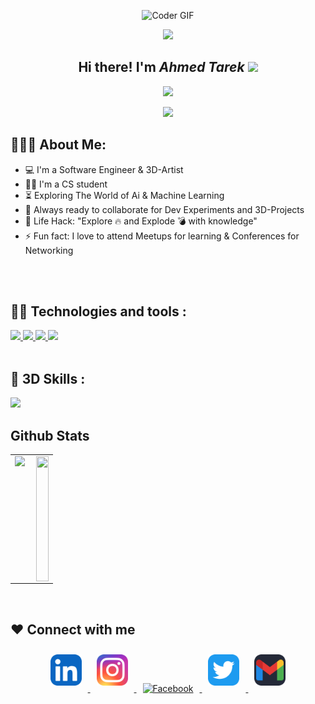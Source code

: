 <p align="center">
  <img src="https://media.giphy.com/media/SWoSkN6DxTszqIKEqv/giphy.gif" alt="Coder GIF" width="800">
</p>

<p align="center">
  <img src="https://github.com/AhmedTarek1967/AhmedTarek1967/blob/main/GIFMaker_me.gif" width="500">
</p>

<h2 align="center">
 <span >  Hi there! I'm </span> <em>Ahmed Tarek</em>

  <img src="https://media.giphy.com/media/hvRJCLFzcasrR4ia7z/giphy.gif" width="28">
</h2>





<!-- Typing SVG by DenverCoder1 - https://github.com/DenverCoder1/readme-typing-svg -->
<p align="center">
  <a href="https://github.com/DenverCoder1/readme-typing-svg"><img src="https://readme-typing-svg.herokuapp.com/?lines=Software%20Developer&font=Fira%20Code&center=true&width=440&height=45&weight=600&color=f75c7e&vCenter=true&size=22"></a>
</p> 
<p align="center">
  <a href="https://github.com/DenverCoder1/readme-typing-svg"><img src="https://readme-typing-svg.herokuapp.com/?lines=3D+Artist&font=Fira%20Code&center=true&width=440&height=45&weight=500&color=ff0000&vCenter=true&size=22"></a>
</p> 

<h2 align="left">👨🏻‍💻 About Me:</h2>

- :computer: I'm a Software Engineer & 3D-Artist
- :student: I'm a CS student
- :hourglass_flowing_sand: Exploring The World of Ai & Machine Learning
- :rocket: Always ready to collaborate for Dev Experiments and 3D-Projects
- :dart: Life Hack: "Explore :fire: and Explode :bomb: with knowledge"
- :zap: Fun fact: I love to attend Meetups for learning & Conferences for Networking<br>

<br/>  

  

  

<br/>


## 👨‍💻 Technologies and tools : 
<div >  
<a href="https://github.com/harish-sethuraman/readme-components">
<img  src="https://readme-components.vercel.app/api?component=logo&logo=Python&text=false&fill=0000ff&animation=spin">
</a>
 
<a href="https://github.com/harish-sethuraman/readme-components">
<img  src="https://readme-components.vercel.app/api?component=logo&logo=csharp&text=false&animation=spin">
</a>

<a href="https://github.com/harish-sethuraman/readme-components">
<img  src="https://readme-components.vercel.app/api?component=logo&logo=Git&text=false&fill=ff0000&animation=spin">
</a>

<a href="https://github.com/harish-sethuraman/readme-components">
<img  src="https://readme-components.vercel.app/api?component=logo&logo=Github&text=false&fill=000000&animation=spin">
</a>



</div></td><td valign="top" width="33%">
<br>


## 🎨 3D Skills : 
<div>
<a href="https://github.com/harish-sethuraman/readme-components">
<img  src="https://readme-components.vercel.app/api?component=logo&logo=Blender&text=false&fill=FFA500&animation=spin">
</a>
</div>

## Github Stats  
<table><tr><td valign="top" width="50%" >

<img src="https://github-readme-stats.vercel.app/api?username=AhmedTarek1967&show_icons=true&theme=radical&count_private=true&hide_border=true&disable_animations=false" align="left" style="width: 200%" />

</td><td valign="top" width="50%">

<img height=200 src="https://github-readme-stats.vercel.app/api/top-langs/?username=AhmedTarek1967&hide_border=true&layout=compact" align="left" style="width: 100%" />

</td></tr></table>  

<br/>  


## ❤️ Connect with me  
<div align="center" >
 <a href="https://www.linkedin.com/in/ahmed-tarek-a9160b2b6">
   <img style="margin: 10px" src="https://raw.githubusercontent.com/tandpfun/skill-icons/main/icons/LinkedIn.svg" alt="LinkedIn" height="50" />  
</a>

<a href="https://www.instagram.com/ahmedtarek_2901">
  <img style="margin: 10px" src="https://raw.githubusercontent.com/tandpfun/skill-icons/main/icons/Instagram.svg" alt="Instagram" height="50" />  
</a>

<a href="https://www.facebook.com/AhmedTarek2901">
   <img style="margin: 10px" src="https://upload.wikimedia.org/wikipedia/commons/b/b8/2021_Facebook_icon.svg" alt="Facebook" height="50" />
</a>

<a href="https://x.com/tarek2003_ahmed">
  <img style="margin: 10px" src="https://raw.githubusercontent.com/tandpfun/skill-icons/main/icons/Twitter.svg" alt="Twitter" height="50" /> 
</a>

<a href="ahmedtarek19672003@gmail.com">
    <img style="margin: 10px" src="https://github.com/tandpfun/skill-icons/blob/main/icons/Gmail-Dark.svg" alt="Gmail" height="50" />  
</a>
</div>  
